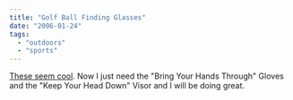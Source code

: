 ```yaml
---
title: "Golf Ball Finding Glasses"
date: "2006-01-24"
tags: 
  - "outdoors"
  - "sports"
---
```


[These seem cool](http://www.coolest-gadgets.com/20060114/golf-ball-finding-glasses/ ). Now I just need the "Bring Your Hands Through" Gloves and the "Keep Your Head Down" Visor and I will be doing great.

